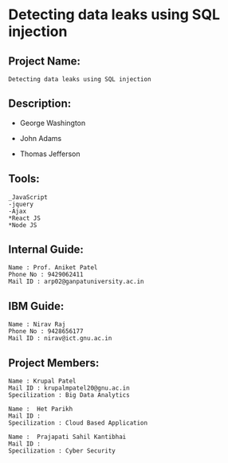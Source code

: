 # Detecting data leaks using SQL injection
 
## Project Name: 
    Detecting data leaks using SQL injection

## Description:
    
- George Washington
* John Adams
+ Thomas Jefferson
## Tools:
    _JavaScript
    -jquery
    -Ajax
    *React JS
    *Node JS

## Internal Guide:
    Name : Prof. Aniket Patel
    Phone No : 9429062411
    Mail ID : arp02@ganpatuniversity.ac.in

## IBM Guide:
    Name : Nirav Raj
    Phone No : 9428656177
    Mail ID : nirav@ict.gnu.ac.in

## Project Members:
    Name : Krupal Patel
    Mail ID : krupalmpatel20@gnu.ac.in
    Specilization : Big Data Analytics

    Name : 	Het Parikh
    Mail ID : 
    Specilization : Cloud Based Application

    Name : 	Prajapati Sahil Kantibhai
    Mail ID : 
    Specilization : Cyber Security
